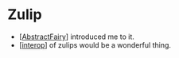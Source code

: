 # Zulip
- [[AbstractFairy]] introduced me to it.
- [[interop]] of zulips would be a wonderful thing.

[//begin]: # "Autogenerated link references for markdown compatibility"
[AbstractFairy]: abstractfairy.md "AbstractFairy"
[interop]: interop.md "Interop"
[//end]: # "Autogenerated link references"